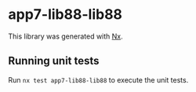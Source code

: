 # app7-lib88-lib88

This library was generated with [Nx](https://nx.dev).

## Running unit tests

Run `nx test app7-lib88-lib88` to execute the unit tests.
